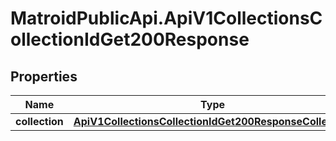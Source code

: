 # MatroidPublicApi.ApiV1CollectionsCollectionIdGet200Response

## Properties

Name | Type | Description | Notes
------------ | ------------- | ------------- | -------------
**collection** | [**ApiV1CollectionsCollectionIdGet200ResponseCollection**](ApiV1CollectionsCollectionIdGet200ResponseCollection.md) |  | [optional] 


